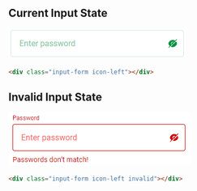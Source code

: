 ## Current Input State

![Input Field](images_states/input_default_state.png)

```html
<div class="input-form icon-left"></div>
```

## Invalid Input State

![Invalid Input Field](images_states/input_invalid_state.png)

```html
<div class="input-form icon-left invalid"></div>
```
